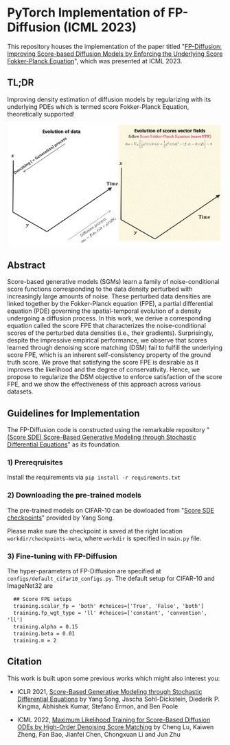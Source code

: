 # PyTorch Implementation of FP-Diffusion (ICML 2023)
This repository houses the implementation of the paper titled "[FP-Diffusion: Improving Score-based Diffusion Models by Enforcing the Underlying Score Fokker-Planck Equation](https://arxiv.org/abs/2210.04296)", which was presented at ICML 2023.

## TL;DR
Improving density estimation of diffusion models by regularizing with its underlying PDEs which is termed score Fokker-Planck Equation, theoretically supported! 

<p align="center">
<img src="ScoreFPE_3Doutline_single.gif">
</p>

## Abstract

Score-based generative models (SGMs) learn a family of noise-conditional score functions corresponding to the data density perturbed with increasingly large amounts of noise. These perturbed data densities are linked together by the Fokker-Planck equation (FPE), a partial differential equation (PDE) governing the spatial-temporal evolution of a density undergoing a diffusion process. In this work, we derive a corresponding equation called the score FPE that characterizes the noise-conditional scores of the perturbed data densities (i.e., their gradients). Surprisingly, despite the impressive empirical performance, we observe that scores learned through denoising score matching (DSM) fail to fulfill the underlying score FPE, which is an inherent self-consistency property of the ground truth score.
We prove that satisfying the score FPE is desirable as it improves the likelihood and the degree of conservativity. Hence, we propose to regularize the DSM objective to enforce satisfaction of the score FPE, and we show the effectiveness of this approach across various datasets.

## Guidelines for Implementation

The FP-Diffusion code is constructed using the remarkable repository "[(Score SDE) Score-Based Generative Modeling through Stochastic Differential Equations](https://github.com/yang-song/score_sde_pytorch/)" as its foundation. 

### 1) Prereqruisites
Install the requirements via
``` pip install -r requirements.txt ```

### 2) Downloading the pre-trained models
The pre-trained models on CIFAR-10 can be dowloaded from "[Score SDE checkpoints]([https://github.com/yang-song/score_sde_pytorch/](https://drive.google.com/drive/folders/1tFmF_uh57O6lx9ggtZT_5LdonVK2cV-e))" provided by Yang Song. 

Please make sure the checkpoint is saved at the right location `workdir/checkpoints-meta`, where `workdir` is specified in `main.py` file.

### 3) Fine-tuning with FP-Diffusion

The hyper-parameters of FP-Diffusion are specified at `configs/default_cifar10_configs.py`. The default setup for CIFAR-10 and ImageNet32 are

```
  ## Score FPE setups
  training.scalar_fp = 'both' #choices=['True', 'False', 'both']
  training.fp_wgt_type = 'll' #choices=['constant', 'convention', 'll']
  training.alpha = 0.15
  training.beta = 0.01
  training.m = 2
```




## Citation


This work is built upon some previous works which might also interest you:

* ICLR 2021,  [Score-Based Generative Modeling through Stochastic Differential Equations](https://github.com/yang-song/score_sde_pytorch/) by Yang Song, Jascha Sohl-Dickstein, Diederik P. Kingma, Abhishek Kumar, Stefano Ermon, and Ben Poole

* ICML 2022,  [Maximum Likelihood Training for Score-Based Diffusion ODEs by High-Order Denoising Score Matching](https://github.com/LuChengTHU/mle_score_ode) by Cheng Lu, Kaiwen Zheng, Fan Bao, Jianfei Chen, Chongxuan Li and Jun Zhu


